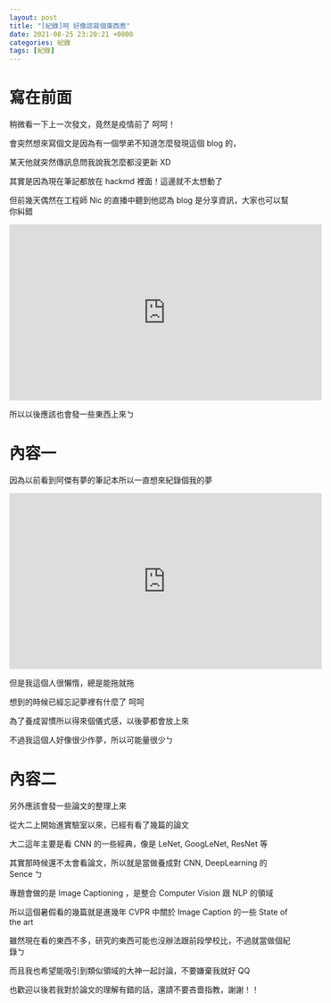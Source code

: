 ```yaml
---
layout: post
title: "[紀錄]呵 好像該寫個東西惹"
date: 2021-08-25 23:20:21 +0800
categories: 紀錄
tags: [紀錄]
---
```


# 寫在前面

稍微看一下上一次發文，竟然是疫情前了 呵呵！

會突然想來寫個文是因為有一個學弟不知道怎麼發現這個 blog 的，

某天他就突然傳訊息問我說我怎麼都沒更新 XD

其實是因為現在筆記都放在 hackmd 裡面！這邊就不太想動了

但前幾天偶然在工程師 Nic 的直播中聽到他認為 blog 是分享資訊，大家也可以幫你糾錯

<iframe width="560" height="315" src="https://www.youtube.com/embed/RxkAKVqgJbA" title="YouTube video player" frameborder="0" allow="accelerometer; autoplay; clipboard-write; encrypted-media; gyroscope; picture-in-picture" allowfullscreen></iframe>

所以以後應該也會發一些東西上來ㄅ

# 內容一

因為以前看到阿傑有夢的筆記本所以一直想來紀錄個我的夢

<iframe width="560" height="315" src="https://www.youtube.com/embed/uaBgAsu52VQ" title="YouTube video player" frameborder="0" allow="accelerometer; autoplay; clipboard-write; encrypted-media; gyroscope; picture-in-picture" allowfullscreen></iframe>

但是我這個人很懶惰，總是能拖就拖

想到的時候已經忘記夢裡有什麼了 呵呵

為了養成習慣所以得來個儀式感，以後夢都會放上來

不過我這個人好像很少作夢，所以可能量很少ㄅ

# 內容二

另外應該會發一些論文的整理上來

從大二上開始進實驗室以來，已經有看了幾篇的論文

大二這年主要是看 CNN 的一些經典，像是 LeNet, GoogLeNet, ResNet 等

其實那時候還不太會看論文，所以就是當做養成對 CNN, DeepLearning 的 Sence ㄅ

專題會做的是 Image Captioning ，是整合 Computer Vision 跟 NLP 的領域

所以這個暑假看的幾篇就是進幾年 CVPR 中關於 Image Caption 的一些 State of the art

雖然現在看的東西不多，研究的東西可能也沒辦法跟前段學校比，不過就當做個紀錄ㄅ

而且我也希望能吸引到類似領域的大神一起討論，不要嫌棄我就好 QQ

也歡迎以後若我對於論文的理解有錯的話，還請不要吝嗇指教，謝謝！！
